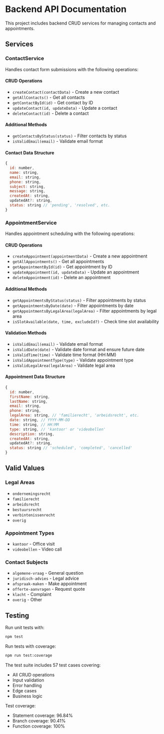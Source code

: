 # Backend API Documentation

This project includes backend CRUD services for managing contacts and appointments.

## Services

### ContactService

Handles contact form submissions with the following operations:

#### CRUD Operations
- `createContact(contactData)` - Create a new contact
- `getAllContacts()` - Get all contacts  
- `getContactById(id)` - Get contact by ID
- `updateContact(id, updateData)` - Update a contact
- `deleteContact(id)` - Delete a contact

#### Additional Methods
- `getContactsByStatus(status)` - Filter contacts by status
- `isValidEmail(email)` - Validate email format

#### Contact Data Structure
```javascript
{
  id: number,
  name: string,
  email: string,
  phone: string,
  subject: string,
  message: string,
  createdAt: string,
  updatedAt?: string,
  status: string // 'pending', 'resolved', etc.
}
```

### AppointmentService

Handles appointment scheduling with the following operations:

#### CRUD Operations
- `createAppointment(appointmentData)` - Create a new appointment
- `getAllAppointments()` - Get all appointments
- `getAppointmentById(id)` - Get appointment by ID
- `updateAppointment(id, updateData)` - Update an appointment
- `deleteAppointment(id)` - Delete an appointment

#### Additional Methods
- `getAppointmentsByStatus(status)` - Filter appointments by status
- `getAppointmentsByDate(date)` - Filter appointments by date
- `getAppointmentsByLegalArea(legalArea)` - Filter appointments by legal area
- `isSlotAvailable(date, time, excludeId?)` - Check time slot availability

#### Validation Methods
- `isValidEmail(email)` - Validate email format
- `isValidDate(date)` - Validate date format and ensure future date
- `isValidTime(time)` - Validate time format (HH:MM)
- `isValidAppointmentType(type)` - Validate appointment type
- `isValidLegalArea(legalArea)` - Validate legal area

#### Appointment Data Structure
```javascript
{
  id: number,
  firstName: string,
  lastName: string,
  email: string,
  phone: string,
  legalArea: string, // 'familierecht', 'arbeidsrecht', etc.
  date: string, // YYYY-MM-DD
  time: string, // HH:MM
  type: string, // 'kantoor' or 'videobellen'
  description: string,
  createdAt: string,
  updatedAt?: string,
  status: string // 'scheduled', 'completed', 'cancelled'
}
```

## Valid Values

### Legal Areas
- `ondernemingsrecht`
- `familierecht`
- `arbeidsrecht`
- `bestuursrecht`
- `verbintenissenrecht`
- `overig`

### Appointment Types
- `kantoor` - Office visit
- `videobellen` - Video call

### Contact Subjects
- `algemene-vraag` - General question
- `juridisch-advies` - Legal advice
- `afspraak-maken` - Make appointment
- `offerte-aanvragen` - Request quote
- `klacht` - Complaint
- `overig` - Other

## Testing

Run unit tests with:
```bash
npm test
```

Run tests with coverage:
```bash
npm run test:coverage
```

The test suite includes 57 test cases covering:
- All CRUD operations
- Input validation
- Error handling
- Edge cases
- Business logic

Test coverage:
- Statement coverage: 96.84%
- Branch coverage: 90.41%
- Function coverage: 100%